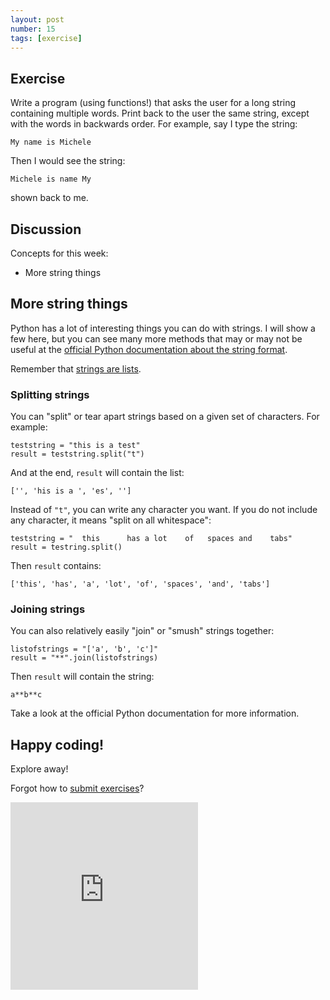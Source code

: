 ```yaml
---
layout: post
number: 15
tags: [exercise]
---
```


## Exercise

Write a program (using functions!) that asks the user for a long string containing multiple words. Print back to the user the same string, except with the words in backwards order. For example, say I type the string: 

```
My name is Michele
```

Then I would see the string: 

```
Michele is name My
```

shown back to me.

## Discussion

Concepts for this week:

* More string things

## More string things 

Python has a lot of interesting things you can do with strings. I will show a few here, but you can see many more methods that may or may not be useful at the [official Python documentation about the string format](https://docs.python.org/3.3/library/stdtypes.html?highlight=strings#string-methods).

Remember that [strings are lists](http://practicepython.blogspot.com/2014/03/exercise-6-strings-as-lists.html).

### Splitting strings

You can "split" or tear apart strings based on a given set of characters. For example: 

```
teststring = "this is a test"
result = teststring.split("t")
```

And at the end, `result` will contain the list:

```
['', 'his is a ', 'es', '']
```

Instead of `"t"`, you can write any character you want. If you do not include any character, it means "split on all whitespace": 

```
teststring = "  this      has a lot    of   spaces and    tabs"
result = testring.split()
```

Then `result` contains: 

```
['this', 'has', 'a', 'lot', 'of', 'spaces', 'and', 'tabs']
```

### Joining strings

You can also relatively easily "join" or "smush" strings together: 

```
listofstrings = "['a', 'b', 'c']"
result = "**".join(listofstrings)
```

Then `result` will contain the string: 

```
a**b**c
```

Take a look at the official Python documentation for more information.
 
## Happy coding! 

Explore away!

Forgot how to [submit exercises](http://practicepython.blogspot.com/2014/01/how-it-works.html)?

<iframe src="https://docs.google.com/forms/d/1WukNfdIjINTKLJRIcKJ6pmMbfd9A3PXqhOVpWRhlRF4/viewform?embedded=true" width="300" height="300" frameborder="0" marginheight="0" marginwidth="0">Loading...</iframe>